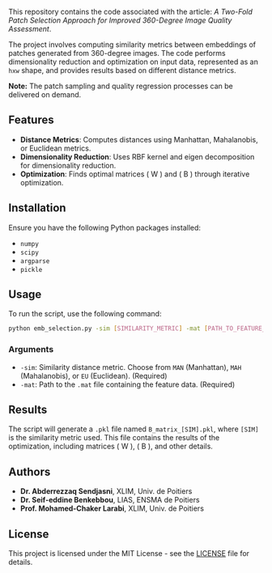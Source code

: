 This repository contains the code associated with the article: *A Two-Fold Patch Selection Approach for Improved 360-Degree Image Quality Assessment*.

The project involves computing similarity metrics between embeddings of patches generated from 360-degree images. The code performs dimensionality reduction and optimization on input data, represented as an `hxw` shape, and provides results based on different distance metrics.

**Note:** The patch sampling and quality regression processes can be delivered on demand.

## Features

- **Distance Metrics**: Computes distances using Manhattan, Mahalanobis, or Euclidean metrics.
- **Dimensionality Reduction**: Uses RBF kernel and eigen decomposition for dimensionality reduction.
- **Optimization**: Finds optimal matrices \( W \) and \( B \) through iterative optimization.

## Installation

Ensure you have the following Python packages installed:
- `numpy`
- `scipy`
- `argparse`
- `pickle`

## Usage

To run the script, use the following command:

```bash
python emb_selection.py -sim [SIMILARITY_METRIC] -mat [PATH_TO_FEATURE_FILE]
```

### Arguments

- `-sim`: Similarity distance metric. Choose from `MAN` (Manhattan), `MAH` (Mahalanobis), or `EU` (Euclidean). (Required)
- `-mat`: Path to the `.mat` file containing the feature data. (Required)

## Results

The script will generate a `.pkl` file named `B_matrix_[SIM].pkl`, where `[SIM]` is the similarity metric used. This file contains the results of the optimization, including matrices \( W \), \( B \), and other details.

## Authors

- **Dr. Abderrezzaq Sendjasni**, XLIM, Univ. de Poitiers
- **Dr. Seif-eddine Benkebbou**, LIAS, ENSMA de Poitiers
- **Prof. Mohamed-Chaker Larabi**, XLIM, Univ. de Poitiers

## License

This project is licensed under the MIT License - see the [LICENSE](LICENSE) file for details.
